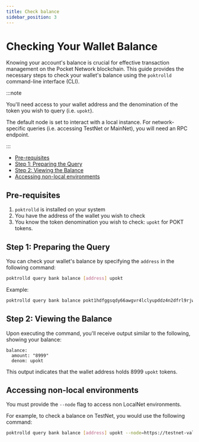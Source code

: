 ```yaml
---
title: Check balance
sidebar_position: 3
---
```


# Checking Your Wallet Balance <!-- omit in toc -->

Knowing your account's balance is crucial for effective transaction management
on the Pocket Network blockchain. This guide provides the necessary steps to
check your wallet's balance using the `poktrolld` command-line interface (CLI).

:::note

You'll need access to your wallet address and the denomination of the token you
wish to query (i.e. `upokt`).

The default node is set to interact with a local instance. For network-specific
queries (i.e. accessing TestNet or MainNet), you will need an RPC endpoint.

:::

- [Pre-requisites](#pre-requisites)
- [Step 1: Preparing the Query](#step-1-preparing-the-query)
- [Step 2: Viewing the Balance](#step-2-viewing-the-balance)
- [Accessing non-local environments](#accessing-non-local-environments)

## Pre-requisites

1. `poktrolld` is installed on your system
2. You have the address of the wallet you wish to check
3. You know the token denomination you wish to check: `upokt` for POKT tokens.

## Step 1: Preparing the Query

You can check your wallet's balance by specifying the `address` in the following command:

```sh
poktrolld query bank balance [address] upokt
```

Example:

```sh
poktrolld query bank balance pokt1hdfggsqdy66awgvr4lclyupddz4n2dfrl9rjwv upokt
```

## Step 2: Viewing the Balance

Upon executing the command, you'll receive output similar to the following, showing your balance:

```plaintext
balance:
  amount: "8999"
  denom: upokt
```

This output indicates that the wallet address holds 8999 `upokt` tokens.

## Accessing non-local environments

You must provide the `--node` flag to access non LocalNet environments.

For example, to check a balance on TestNet, you would use the following command:

```sh
poktrolld query bank balance [address] upokt --node=https://testnet-validated-validator-rpc.poktroll.com
```
